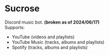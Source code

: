# Sucrose
Discord music bot. **(broken as of 2024/06/17)**  
Supports:
* YouTube (videos and playlists)
* YouTube Music (tracks, albums and playlists)
* Spotify (tracks, albums and playlists)